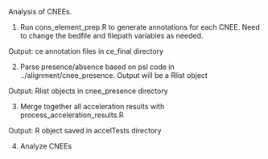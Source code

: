 Analysis of CNEEs.

1. Run cons_element_prep.R to generate annotations for each CNEE. Need to change the bedfile and filepath variables as needed.

Output: ce annotation files in ce_final directory

2. Parse presence/absence based on psl code in ../alignment/cnee_presence. Output will be a Rlist object

Output: Rlist objects in cnee_presence directory

3. Merge together all acceleration results with process_acceleration_results.R

Output: R object saved in accelTests directory

4. Analyze CNEEs
